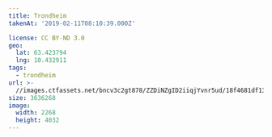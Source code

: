 ```yaml
---
title: Trondheim
takenAt: '2019-02-11T08:10:39.000Z'

license: CC BY-ND 3.0
geo:
  lat: 63.423794
  lng: 10.432911
tags:
  - trondheim
url: >-
  //images.ctfassets.net/bncv3c2gt878/ZZDiNZgID2iiqjYvnr5ud/18f4681df13a6912f0463f83bc135d69/trondheim_40230796243_o
size: 3636268
image:
  width: 2268
  height: 4032
---
```

